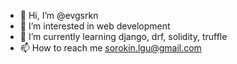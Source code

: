 - 👋 Hi, I’m @evgsrkn
- 👀 I’m interested in web development
- 🌱 I’m currently learning django, drf, solidity, truffle
- 📫 How to reach me sorokin.lgu@gmail.com
